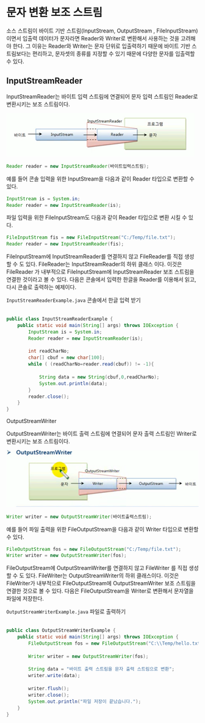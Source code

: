 # 문자 변환 보조 스트림

소스 스트림이 바이트 기반 스트림(InputStream, OutputStream , 
FileInputStream)이면서 입출력 데이터가 문자라면 Reader와
Writer로 변환해서 사용하는 것을 고려해야 한다. 그 이유는
Reader와 Writer는 문자 단위로 입출력하기 때문에 바이트 기반 스트림보다는
편리하고, 문자셋의 종류를 지정할 수 있기 때문에 
다양한 문자를 입출력할 수 있다. 

## InputStreamReader
InputStreamReader는 바이트 입력 스트림에 연결되어 문자 입력 스트림인
Reader로 변환시키는 보조 스트림이다.

![img.png](img.png)

```java
Reader reader = new InputStreamReader(바이트입력스트림);
```

예를 들어 콘솔 입력을 위한 InputStream을 다음과 같이 Reader 타입으로
변환할 수 있다.

```java
InputStream is = System.in;
Reader reader = new InputStreamReader(is);
```

파일 입력을 위한 FileInputStream도 다음과 같이 Reader 타입으로
변환 시킬 수 있다.

```java
FileInputStream fis = new FileInputStream("C:/Temp/file.txt");
Reader reader = new InputStreamReader(fis);
```

FileInputStream에 InputStreamReader를 연결하지 않고 FileReader를
직접 생성할 수 도 있다. FileReader는 InputStreamReader의 하위 클래스
이다. 이것은 FileReader 가 내부적으로 FileInputStream에 
InputStreamReader 보조 스트림을 연결한 것이라고 볼 수 있다.
다음은 콘솔에서 입력한 한글을 Reader를 이용해서 읽고,
다시 콘솔로 출력하는 예제이다.

`InputStreamReaderExample.java` 콘솔에서 한글 입력 받기

```java

public class InputStreamReaderExample {
    public static void main(String[] args) throws IOException {
        InputStream is = System.in;
        Reader reader = new InputStreamReader(is);

        int readCharNo;
        char[] cbuf = new char[100];
        while ( (readCharNo=reader.read(cbuf)) != -1){

            String data = new String(cbuf,0,readCharNo);
            System.out.println(data);
        }
        reader.close();
    }
}

```

OutputStreamWriter

OutputStreamWriter는 바이트 출력 스트림에 연결되어 문자 출력 스트림인
Writer로 변환시키는 보조 스트림이다.

![img_1.png](img_1.png)

```java
Writer writer = new OutputStreamWriter(바이트출력스트림);
```

예를 들어 파일 출력을 위한 FileOutputStream을 다음과 같이 Writer 
타입으로 변환할 수 있다.

```java
FileOutputStream fos = new FileOutputStream("C:/Temp/file.txt");
Writer writer = new OutputStreamWriter(fos);
```
FileOutputStream에 OutputStreamWriter를 연결하지 않고 FileWriter
를 직접 생성할 수 도 있다. FileWriter는 OutputStreamWriter의
하위 클래스이다. 이것은 FileWriter가 내부적으로 FileOutputStream에
OutputStreamWriter 보조 스트림을 연결한 것으로 볼 수 있다.
다음은 FileOutputStream을 Writer로 변환해서 문자열을 파일에 저장한다.

`OutputStreamWriterExample.java` 파일로 출력하기

```java

public class OutputStreamWriterExample {
    public static void main(String[] args) throws IOException {
        FileOutputStream fos = new FileOutputStream("C:\\Temp/hello.txt");

        Writer writer = new OutputStreamWriter(fos);

        String data = "바이트 출력 스트림을 문자 출력 스트림으로 변환";
        writer.write(data);

        writer.flush();
        writer.close();
        System.out.println("파일 저장이 끝났습니다.");
    }
}

```